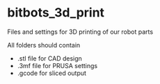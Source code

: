 # bitbots_3d_print

Files and settings for 3D printing of our robot parts

All folders should contain
- .stl file for CAD design
- .3mf file for PRUSA settings
- .gcode for sliced output
